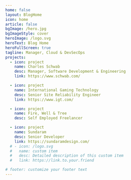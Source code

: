 ```yaml
---
home: false
layout: BlogHome
icon: home
article: false
bgImage: /hero.jpg
bgImageStyle: cover
heroImage: /logo.svg
heroText: Blog Home
heroFullScreen: true
tagline: Manager, Cloud & DevSecOps
projects:
  - icon: project
    name: Charles Schwab
    desc: Manager, Software Development & Engineering
    link: https://www.schwab.com/

  - icon: project
    name: International Gaming Technology
    desc: Senior Site Reliability Engineer
    link: https://www.igt.com/

  - icon: project
    name: Fire, Well & Tree
    desc: Self Employed Freelancer

  - icon: project
    name: Sundaram
    desc: Senior Developer
    link: https://sundaramdesign.com/
  # - icon: /logo.svg
  #   name: custom item
  #   desc: Detailed description of this custom item
  #   link: https://link.to.your.friend

# footer: customize your footer text
---
```

